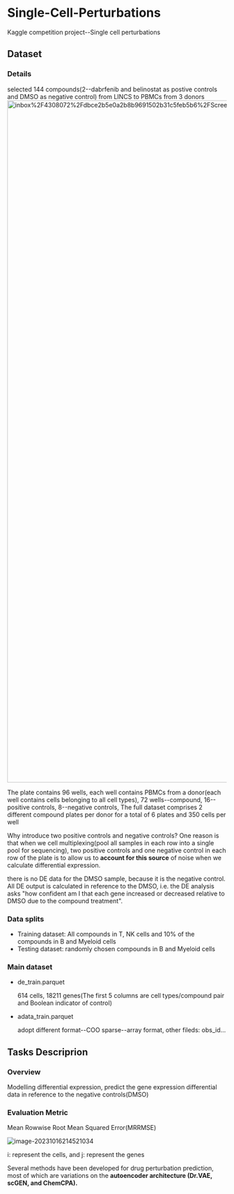 # Single-Cell-Perturbations
Kaggle competition project--Single cell perturbations
## Dataset

### Details

selected 144 compounds(2--dabrfenib and belinostat as postive controls and DMSO as negative control) from LINCS to PBMCs from 3 donors
<img width="1565" alt="inbox%2F4308072%2Fdbce2b5e0a2b8b9691502b31c5feb5b6%2FScreenshot 2023-08-25 at 6 20 53 PM" src="https://github.com/Kainan-Liu/Single-Cell-Perturbations/assets/146005327/72f3a46b-12c4-463d-a837-9dcd45e3409f">


The plate contains 96 wells, each well contains PBMCs from a donor(each well contains cells belonging to all cell types), 72 wells--compound, 16--positive controls, 8--negative controls, The full dataset comprises 2 different compound plates per donor for a total of 6 plates and 350 cells per well

Why introduce two positive controls and negative controls? One reason is that when we cell multiplexing(pool all samples in each row into a single pool for sequencing), two positive controls and one negative control in each row of the plate is to allow us to **account for this source** of noise when we calculate differential expression.

there is no DE data for the DMSO sample, because it is the negative control. All DE output is calculated in reference to the DMSO, i.e. the DE analysis asks "how confident am I that each gene increased or decreased relative to DMSO due to the compound treatment".

### Data splits

- Training dataset: All compounds in T, NK cells and 10% of the compounds in B and Myeloid cells
- Testing dataset: randomly chosen compounds in B and Myeloid cells

### Main dataset

- de_train.parquet

  614 cells, 18211 genes(The first 5 columns are cell types/compound pair and Boolean indicator of control)

- adata_train.parquet

  adopt  different format--COO sparse--array format, other fileds: obs_id...

## Tasks Descriprion

### Overview

Modelling differential expression, predict the gene expression differential data in reference to the negative controls(DMSO)

### Evaluation Metric

Mean Rowwise Root Mean Squared Error(MRRMSE)

![image-20231016214521034](https://github.com/Kainan-Liu/Single-Cell-Perturbations/assets/146005327/04d5ad6f-60ae-45be-8ab7-62fe230b7434)


i: represent the cells, and j:  represent the genes

Several methods have been developed for drug perturbation prediction, most of which are variations on the **autoencoder architecture (Dr.VAE, scGEN, and ChemCPA).**
